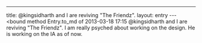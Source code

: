 ---
title: @kingsidharth and I are reviving "The Friendz".
layout: entry
---<bound method Entry.to_md of 2013-03-18 17:15 @kingsidharth and I are reviving "The Friendz".
I am really psyched about working on the design. He is working on the IA as of now.
>